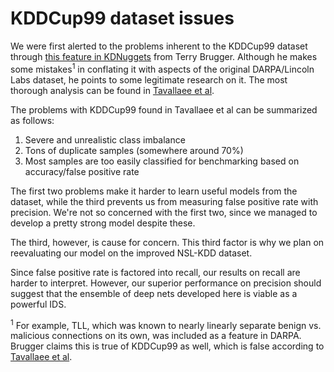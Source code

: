 KDDCup99 dataset issues
===
We were first alerted to the problems inherent to the KDDCup99 dataset through [this feature in KDNuggets](http://www.kdnuggets.com/news/2007/n18/4i.html) from Terry Brugger.  Although he makes some mistakes<sup>1</sup> in conflating it with aspects of the original DARPA/Lincoln Labs dataset, he points to some legitimate research on it.  The most thorough analysis can be found in [Tavallaee et al](http://www.ee.ryerson.ca/~bagheri/papers/cisda.pdf).


The problems with KDDCup99 found in Tavallaee et al can be summarized as follows:
1. Severe and unrealistic class imbalance
2. Tons of duplicate samples (somewhere around 70%)
3. Most samples are too easily classified for benchmarking based on accuracy/false positive rate

The first two problems make it harder to learn useful models from the dataset, while the third prevents us from measuring false positive rate with precision.  We're not so concerned with the first two, since we managed to develop a pretty strong model despite these.

The third, however, is cause for concern.  This third factor is why we plan on reevaluating our model on the improved NSL-KDD dataset.

Since false positive rate is factored into recall, our results on recall are harder to interpret.  However, our superior performance on precision should suggest that the ensemble of deep nets developed here is viable as a powerful IDS.

<sup>1</sup> For example, TLL, which was known to nearly linearly separate benign vs. malicious connections on its own, was included as a feature in DARPA. Brugger claims this is true of KDDCup99 as well, which is false according to [Tavallaee et al](http://www.ee.ryerson.ca/~bagheri/papers/cisda.pdf).
